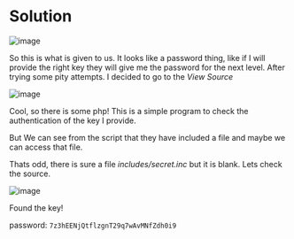 # Solution

![image](./capture1)

So this is what is given to us. It looks like a password thing, like if I will provide the right key they will give me the password for the next level. After trying some pity attempts. I decided to go to the *View Source*

![image](./capture2)

Cool, so there is some php! This is a simple program to check the authentication of the key I provide.

But We can see from the script that they have included a file and maybe we can access that file. 

Thats odd, there is sure a file *includes/secret.inc* but it is blank. Lets check the source.

![image](./capture3)

Found the key!

password: `7z3hEENjQtflzgnT29q7wAvMNfZdh0i9`